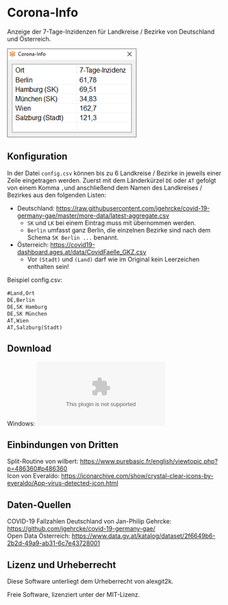 # Corona-Info

Anzeige der 7-Tage-Inzidenzen für Landkreise / Bezirke von Deutschland und Österreich.

![Screenshot](screenshot.png)

## Konfiguration

In der Datei `config.csv` können bis zu 6 Landkreise / Bezirke in jeweils einer Zeile eingetragen werden.
Zuerst mit dem Länderkürzel `DE` oder `AT` gefolgt von einem Komma `,`und anschließend dem Namen des Landkreises
/ Bezirkes aus den folgenden Listen:
- Deutschland: https://raw.githubusercontent.com/jgehrcke/covid-19-germany-gae/master/more-data/latest-aggregate.csv
  - `SK` und `LK` bei einem Eintrag muss mit übernommen werden.
  - `Berlin` umfasst ganz Berlin, die einzelnen Bezirke sind nach dem Schema `SK Berlin ...` benannt.
- Österreich: https://covid19-dashboard.ages.at/data/CovidFaelle_GKZ.csv
  - Vor `(Stadt)` und `(Land)` darf wie im Original kein Leerzeichen enthalten sein!

Beispiel config.csv:

    #Land,Ort
    DE,Berlin
    DE,SK Hamburg
    DE,SK München
    AT,Wien
    AT,Salzburg(Stadt)

## Download
Windows: ![corona-info.zip](https://github.com/alexgit2k/corona-info/releases/latest/download/corona-info.zip)

## Einbindungen von Dritten
Split-Routine von wilbert: https://www.purebasic.fr/english/viewtopic.php?p=486360#p486360 \
Icon von Everaldo: https://iconarchive.com/show/crystal-clear-icons-by-everaldo/App-virus-detected-icon.html

## Daten-Quellen
COVID-19 Fallzahlen Deutschland von Jan-Philip Gehrcke: https://github.com/jgehrcke/covid-19-germany-gae/ \
Open Data Österreich: https://www.data.gv.at/katalog/dataset/2f6649b6-2b2d-49a9-ab31-6c7e43728001

## Lizenz und Urheberrecht
Diese Software unterliegt dem Urheberrecht von alexgit2k.

Freie Software, lizenziert unter der MIT-Lizenz. 
